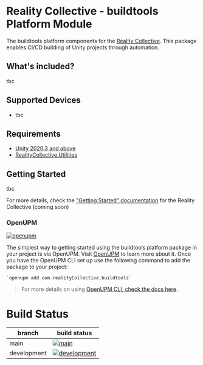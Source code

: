 # Reality Collective - buildtools Platform Module

The buildtools platform components for the [Reality Collective](https://realityCollective.io). This package enables CI/CD building of Unity projects through automation.

## What's included?
<!-- Fill in list of what is included here -->

tbc

## Supported Devices
<!-- Fill in list of what devices or services are supported here -->

- tbc

## Requirements
<!-- Fill in list of requirements here -->

- [Unity 2020.3 and above](https://unity.com/)
- [RealityCollective.Utilities](https://github.com/realitycollective/com.realitycollective.utilities)

## Getting Started
<!-- Update getting started docs here here -->

tbc

For more details, check the ["Getting Started" documentation](http://realitycollective.io/) for the Reality Collective (coming soon)

### OpenUPM
<!-- Check openUPM links and details -->

[![openupm](https://img.shields.io/npm/v/com.realityCollective.buildtools?label=openupm&registry_uri=https://package.openupm.com)](https://openupm.com/packages/com.realityCollective.buildtools/)

The simplest way to getting started using the buildtools platform package in your project is via OpenUPM. Visit [OpenUPM](https://openupm.com/docs/) to learn more about it. Once you have the OpenUPM CLI set up use the following command to add the package to your project:

```
`openupm add com.realityCollective.buildtools`
```

> For more details on using [OpenUPM CLI, check the docs here](https://github.com/openupm/openupm-cli#installation).

# Build Status
<!-- Check build status links and details -->

| branch | build status |
| --- | --- |
| main | [![main](https://github.com/realitycollective/com.realityCollective.buildtools/actions/workflows/buildupmpackages.yml/badge.svg?branch=main)](https://github.com/realitycollective/com.realityCollective.buildtools/actions/workflows/buildupmpackages.yml) |
| development | [![development](https://github.com/realitycollective/com.realityCollective.buildtools/actions/workflows/buildupmpackages.yml/badge.svg?branch=development)](https://github.com/realitycollective/com.realityCollective.buildtools/actions/workflows/buildupmpackages.yml) |

